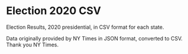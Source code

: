 # Election 2020 CSV
Election Results, 2020 presidential, in CSV format for each state. 

Data originally provided by NY Times in JSON format, converted to CSV. Thank you NY Times.
